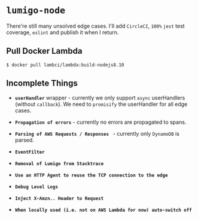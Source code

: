 # **`lumigo-node`**

There're still many unsolved edge cases. I'll add `CircleCI`, `100%` `jest` test
coverage, `eslint` and publish it when I return.


## Pull Docker Lambda

~~~
$ docker pull lambci/lambda:build-nodejs8.10
~~~

## Incomplete Things

- **`userHandler`** wrapper - currently we only support `async` userHandlers (without `callback`).
We need to `promisify` the userHandler for all edge cases.

- **`Propagation of errors`** - currently no errors are propagated to spans.

- **`Parsing of AWS Requests / Responses `** - currently only `DynamoDB` is parsed.

- **`EventFilter`**

- **`Removal of Lumigo from Stacktrace`**

- **`Use an HTTP Agent to reuse the TCP connection to the edge`**

- **`Debug Level Logs`**

- **`Inject X-Amzn.. Header to Request`**

- **`When locally used (i.e. not on AWS Lambda for now) auto-switch off`**
